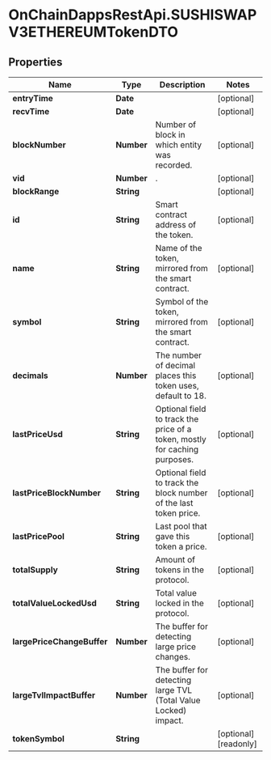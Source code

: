 # OnChainDappsRestApi.SUSHISWAPV3ETHEREUMTokenDTO

## Properties

Name | Type | Description | Notes
------------ | ------------- | ------------- | -------------
**entryTime** | **Date** |  | [optional] 
**recvTime** | **Date** |  | [optional] 
**blockNumber** | **Number** | Number of block in which entity was recorded. | [optional] 
**vid** | **Number** | . | [optional] 
**blockRange** | **String** |  | [optional] 
**id** | **String** | Smart contract address of the token. | [optional] 
**name** | **String** | Name of the token, mirrored from the smart contract. | [optional] 
**symbol** | **String** | Symbol of the token, mirrored from the smart contract. | [optional] 
**decimals** | **Number** | The number of decimal places this token uses, default to 18. | [optional] 
**lastPriceUsd** | **String** | Optional field to track the price of a token, mostly for caching purposes. | [optional] 
**lastPriceBlockNumber** | **String** | Optional field to track the block number of the last token price. | [optional] 
**lastPricePool** | **String** | Last pool that gave this token a price. | [optional] 
**totalSupply** | **String** | Amount of tokens in the protocol. | [optional] 
**totalValueLockedUsd** | **String** | Total value locked in the protocol. | [optional] 
**largePriceChangeBuffer** | **Number** | The buffer for detecting large price changes. | [optional] 
**largeTvlImpactBuffer** | **Number** | The buffer for detecting large TVL (Total Value Locked) impact. | [optional] 
**tokenSymbol** | **String** |  | [optional] [readonly] 



